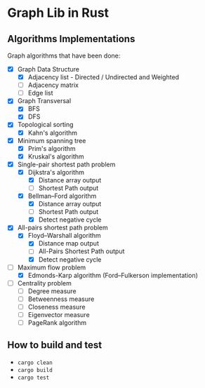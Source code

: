 # Graph Lib in Rust

## Algorithms Implementations

Graph algorithms that have been done: 

- [x] Graph Data Structure
    - [x] Adjacency list - Directed / Undirected  and Weighted        
    - [ ] Adjacency matrix    
    - [ ] Edge list       
- [x] Graph Transversal
    - [x] BFS
    - [x] DFS    
- [x] Topological sorting
    - [x] Kahn's algorithm
- [x] Minimum spanning tree
    - [x] Prim's algorithm
    - [x] Kruskal's algorithm    
- [x] Single-pair shortest path problem
    - [x] Dijkstra's algorithm
        - [x] Distance array output
        - [ ] Shortest Path output
    - [x] Bellman–Ford algorithm
        - [x] Distance array output
        - [ ] Shortest Path output
        - [x] Detect negative cycle
- [x] All-pairs shortest path problem
    - [x] Floyd–Warshall algorithm
        - [x] Distance map output
        - [ ] All-Pairs Shortest Path output
        - [x] Detect negative cycle    
- [ ] Maximum flow problem
    - [x] Edmonds-Karp algorithm (Ford–Fulkerson implementation)
- [ ] Centrality problem
    - [ ] Degree measure
    - [ ] Betweenness measure
    - [ ] Closeness measure
    - [ ] Eigenvector measure            
    - [ ] PageRank algorithm
    
## How to build and test
* `cargo clean` 
* `cargo build`
* `cargo test`

